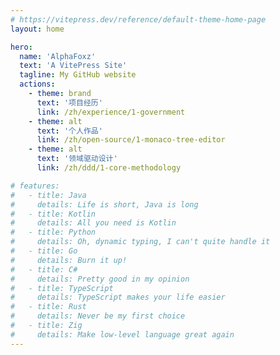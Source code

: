 ```yaml
---
# https://vitepress.dev/reference/default-theme-home-page
layout: home

hero:
  name: 'AlphaFoxz'
  text: 'A VitePress Site'
  tagline: My GitHub website
  actions:
    - theme: brand
      text: '项目经历'
      link: /zh/experience/1-government
    - theme: alt
      text: '个人作品'
      link: /zh/open-source/1-monaco-tree-editor
    - theme: alt
      text: '领域驱动设计'
      link: /zh/ddd/1-core-methodology

# features:
#   - title: Java
#     details: Life is short, Java is long
#   - title: Kotlin
#     details: All you need is Kotlin
#   - title: Python
#     details: Oh, dynamic typing, I can't quite handle it
#   - title: Go
#     details: Burn it up!
#   - title: C#
#     details: Pretty good in my opinion
#   - title: TypeScript
#     details: TypeScript makes your life easier
#   - title: Rust
#     details: Never be my first choice
#   - title: Zig
#     details: Make low-level language great again
---
```



